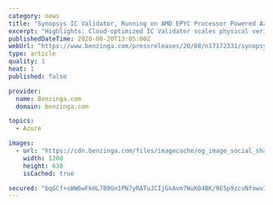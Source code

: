```yaml
---
category: news
title: "Synopsys IC Validator, Running on AMD EPYC Processor Powered Azure Virtual Machines, Verifies AMD Radeon Pro VII GPU Design in Under Nine Hours"
excerpt: "Highlights: Cloud-optimized IC Validator scales physical verification across approximately 4,000 AMD EPYC™ cores"
publishedDateTime: 2020-08-20T13:05:00Z
webUrl: "https://www.benzinga.com/pressreleases/20/08/n17172331/synopsys-ic-validator-running-on-amd-epyc-processor-powered-azure-virtual-machines-verifies-amd-ra"
type: article
quality: 1
heat: 1
published: false

provider:
  name: Benzinga.com
  domain: benzinga.com

topics:
  - Azure

images:
  - url: "https://cdn.benzinga.com/files/imagecache/og_image_social_share_1200x630/sites/all/themes/bz2/images/bz-icon.png"
    width: 1200
    height: 630
    isCached: true

secured: "bqGCf+sWW6wFkHL7B9Gn1PN7yRATuJCIjGkAvm7WuK04BK/9E5p9zcvNfowv1E4UtevSUXQtrHkRQpeOKY8oj80ZOBzKhPlhzYl5rH1JdlDCeQpGW2l2fzOt319YgOXE3xtp5+SJ90Kfp4qESIgNCbInTG2K8RTGoHCHgan9tpeq5ngXi7OVRW8TYC/za1pyFfUr+vv8WnBfQx4CS3DKZt1vVtoUy6qL1MB19lAI/xGJNBfqYJ5MlbalH+bdeckpbXtkP19BdIILTxUq3vzsvCnHynVTTGN5Nz7xMB8smk4TVu7cy+zEiWycZciTDyQz6/kA48JKnioiqs8mtXGMvA==;15sPi3IGRKB9lAgbNss7KA=="
---
```


